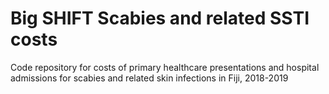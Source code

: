 # Big SHIFT Scabies and related SSTI costs
Code repository for costs of primary healthcare presentations and hospital admissions for scabies and related skin infections in Fiji, 2018-2019
